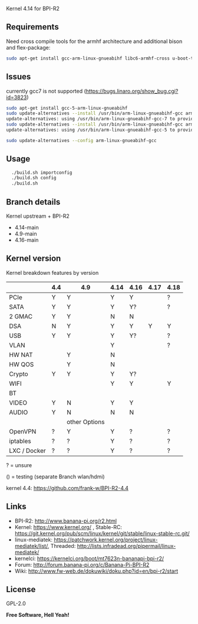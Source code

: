 Kernel 4.14 for BPI-R2

## Requirements

Need cross compile tools for the armhf architecture and additional bison and flex-package:
```sh
sudo apt-get install gcc-arm-linux-gnueabihf libc6-armhf-cross u-boot-tools bc make gcc libc6-dev libncurses5-dev libssl-dev bison flex
```
## Issues
currently gcc7 is not supported (https://bugs.linaro.org/show_bug.cgi?id=3823)
```sh
sudo apt-get install gcc-5-arm-linux-gnueabihf
sudo update-alternatives --install /usr/bin/arm-linux-gnueabihf-gcc arm-linux-gnueabihf-gcc /usr/bin/arm-linux-gnueabihf-gcc-7  50
update-alternatives: using /usr/bin/arm-linux-gnueabihf-gcc-7 to provide /usr/bin/arm-linux-gnueabihf-gcc (arm-linux-gnueabihf-gcc) in auto mode
sudo update-alternatives --install /usr/bin/arm-linux-gnueabihf-gcc arm-linux-gnueabihf-gcc /usr/bin/arm-linux-gnueabihf-gcc-5  100
update-alternatives: using /usr/bin/arm-linux-gnueabihf-gcc-5 to provide /usr/bin/arm-linux-gnueabihf-gcc (arm-linux-gnueabihf-gcc) in auto mode

sudo update-alternatives --config arm-linux-gnueabihf-gcc
```

## Usage

```sh
  ./build.sh importconfig
  ./build.sh config
  ./build.sh
```

## Branch details

Kernel upstream + BPI-R2
* 4.14-main
* 4.9-main
* 4.16-main

## Kernel version

Kernel breakdown features by version

|          | 4.4 | 4.9 | 4.14 | 4.16 | 4.17 | 4.18 |
|----------| --- | --- | --- | --- | --- | --- |
| PCIe     |  Y  |  Y  |  Y  |  Y  |     |   ?  |
| SATA     |  Y  |  Y  |  Y  |  Y?  |     |  ?   |
| 2 GMAC   |  Y  |  Y  |  N  |  N  |     |     |
| DSA      |  N  |  Y  |  Y  |  Y  |  Y  |   Y  |
| USB      |  Y  |  Y  |  Y  |  Y?  |     |  ?   |
| VLAN     |     |     |  Y  |     |     |  ?   |
| HW NAT   |     |  Y  |  N |     |     |     |
| HW QOS   |     |  Y  |  N |     |     |     |
| Crypto   |  Y  |  Y  |  Y  |  Y?  |     |     |
| WIFI     |     |     |  Y  |  Y |     |   Y  |
| BT       |     |     |     |     |     |     |
| VIDEO    |  Y  |  N  |  Y  |  Y  |     |     |
| AUDIO    |  Y  |  N  |  N  |  N  |     |     |
||| other Options ||||     |
| OpenVPN  |  ?  |  Y  |  Y  |  ?  |     |   ?  |
| iptables |  ?  |  ?  |  Y  |  ?  |     |   ?  |
| LXC / Docker |  ?  |  ?  |  Y  |  ?  |     |  ?   |

? = unsure

() = testing (separate Branch wlan/hdmi)

kernel 4.4: https://github.com/frank-w/BPI-R2-4.4

## Links

* BPI-R2: http://www.banana-pi.org/r2.html
* Kernel: https://www.kernel.org/ , Stable-RC: https://git.kernel.org/pub/scm/linux/kernel/git/stable/linux-stable-rc.git/
* linux-mediatek: https://patchwork.kernel.org/project/linux-mediatek/list/, Threaded: http://lists.infradead.org/pipermail/linux-mediatek/
* kernelci: https://kernelci.org/boot/mt7623n-bananapi-bpi-r2/
* Forum: http://forum.banana-pi.org/c/Banana-Pi-BPI-R2
* Wiki: http://www.fw-web.de/dokuwiki/doku.php?id=en/bpi-r2/start

License
----

GPL-2.0

**Free Software, Hell Yeah!**
